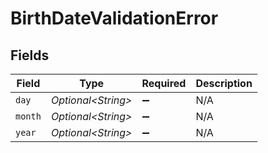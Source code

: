 # BirthDateValidationError


## Fields

| Field               | Type                | Required            | Description         |
| ------------------- | ------------------- | ------------------- | ------------------- |
| `day`               | *Optional\<String>* | :heavy_minus_sign:  | N/A                 |
| `month`             | *Optional\<String>* | :heavy_minus_sign:  | N/A                 |
| `year`              | *Optional\<String>* | :heavy_minus_sign:  | N/A                 |